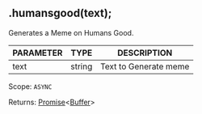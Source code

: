 ## .humansgood(text);
Generates a Meme on Humans Good.

| PARAMETER   | TYPE   | DESCRIPTION                                    |
| ----------- | ------ | ---------------------------------------------- |
| text        | string | Text to Generate meme                          |

Scope: `ASYNC`

Returns: <a href="https://developer.mozilla.org/en-US/docs/Web/JavaScript/Reference/Global_Objects/Promise">Promise</a><<a href="https://nodejs.org/dist/latest/docs/api/buffer.html#buffer_class_buffer">Buffer</a>>